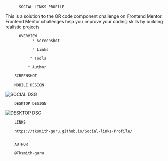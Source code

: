           SOCIAL LINKS PROFILE

  This is a solution to the QR code component challenge on Frontend Mentor. Frontend Mentor challenges help you improve your coding skills by building realistic projects

          OVERVIEW
                ° Screenshot

                ° Links

               ° Tools

              ° Author

        SCREENSHOT

        MOBILE DESIGN
        
![SOCIAL DSG](https://github.com/Tksmith-guru/Social-links-Profile/assets/122574849/1f0b032d-c5bf-49b5-8276-426c62ad4e47)



        DESKTOP DESIGN

![DESKTOP DSG](https://github.com/Tksmith-guru/Social-links-Profile/assets/122574849/6cc4d0b7-560b-42e6-9d44-8e177aaaab8f)


        LINKS

        https://tksmith-guru.github.io/Social-links-Profile/


        AUTHOR

        @Tksmith-guru

